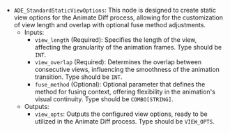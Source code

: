 - `ADE_StandardStaticViewOptions`: This node is designed to create static view options for the Animate Diff process, allowing for the customization of view length and overlap with optional fuse method adjustments.
    - Inputs:
        - `view_length` (Required): Specifies the length of the view, affecting the granularity of the animation frames. Type should be `INT`.
        - `view_overlap` (Required): Determines the overlap between consecutive views, influencing the smoothness of the animation transition. Type should be `INT`.
        - `fuse_method` (Optional): Optional parameter that defines the method for fusing context, offering flexibility in the animation's visual continuity. Type should be `COMBO[STRING]`.
    - Outputs:
        - `view_opts`: Outputs the configured view options, ready to be utilized in the Animate Diff process. Type should be `VIEW_OPTS`.
